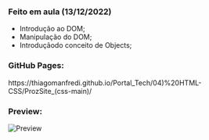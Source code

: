 <h3>Feito em aula (13/12/2022)</h3>

- Introdução ao DOM;
- Manipulação do DOM;
- Introduçãodo conceito de Objects;

<h3>GitHub Pages:</h3>
https://thiagomanfredi.github.io/Portal_Tech/04)%20HTML-CSS/ProzSite_(css-main)/

<h3>Preview:</h3>

![Preview](https://user-images.githubusercontent.com/118065155/207963880-a0e88e4c-4226-4fee-8bac-1d2f4efceb82.png)
